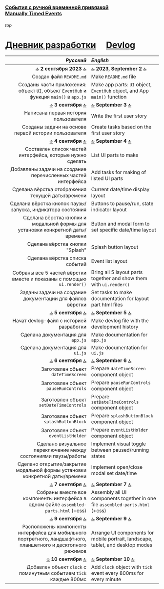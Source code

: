 ### [События с ручной временной привязкой](https://github.com/UniBreakfast/manually-timed-events) &nbsp; &nbsp; [Manually&nbsp;Timed&nbsp;Events](https://github.com/UniBreakfast/manually-timed-events)

###### top

# [Дневник разработки](https://github.com/UniBreakfast/manually-timed-events/tree/main/devlog) &nbsp; &nbsp; [Devlog](https://github.com/UniBreakfast/manually-timed-events/tree/main/devlog)

| *Русский* | *English* |
|-:|:-|
| [🔝](#top) **2 сентября 2023** [🔝](#top) | [🔝](#top) **2023, September 2** [🔝](#top) |
| Создан файл `README.md` | Make `README.md` file |
| Созданы части приложения: объект `UI`, объект `EventHub` и функция `main()` в `app.js` | Make app parts: `UI` object, `EventHub` object, and App `main()` function |
| [🔝](#top) **3 сентября** [🔝](#top) | [🔝](#top) **September 3** [🔝](#top) |
| Написана первая история пользователя | Write the first user story |
| Созданы задачи на основе первой истории пользователя | Create tasks based on the first user story |
| [🔝](#top) **4 сентября** [🔝](#top) | [🔝](#top) **September 4** [🔝](#top) |
| Составлен список частей интерфейса, которые нужно сделать | List UI parts to make |
| Добавлены задачи на создание перечисленных частей интерфейса | Add tasks for making of listed UI parts |
| Сделана вёрстка отображения текущей даты/времени | Current date/time display layout |
| Сделана вёрстка кнопок паузы/запуска, индикатора состояния | Buttons to pause/run, state indicator layout |
| Сделана вёрстка кнопки и модальной формы для установки конкретной даты/времени | Button and modal form to set specific date/time layout |
| Сделана вёрстка кнопки "Splash" | Splash button layout |
| Сделана вёрстка списка событий | Event list layout |
| Собраны все 5 частей вёрстки вместе и показаны с помощью `ui.render()` | Bring all 5 layout parts together and show them with `ui.render()` |
| Заданы задачи на создание документации для файлов вёрстки | Set tasks to make documentation for layout part html files |
| [🔝](#top) **5 сентября** [🔝](#top) | [🔝](#top) **September 5** [🔝](#top) |
| Начат devlog-файл с историей разработки | Make devlog file with the development history |
| Сделана документация для `app.js` | Make documentation for `app.js` |
| Сделана документация для `ui.js` | Make documentation for `ui.js` |
| [🔝](#top) **6 сентября** [🔝](#top) | [🔝](#top) **September 6** [🔝](#top) |
| Заготовлен объект `dateTimeScreen` | Prepare `dateTimeScreen` component object |
| Заготовлен объект `pauseRunControls` | Prepare `pauseRunControls` component object |
| Заготовлен объект `setDateTimeControls` | Prepare `setDateTimeControls` component object |
| Заготовлен объект `splashButtonBlock` | Prepare `splashButtonBlock` component object |
| Заготовлен объект `eventListHolder` | Prepare `eventListHolder` component object |
| Сделано визуальное переключение между состояниями паузы/работы | Implement visual toggle between paused/running states |
| Сделано открытие/закрытие модальной формы установки конкретной даты/времени | Implement open/close modal set date/time |
| [🔝](#top) **7 сентября** [🔝](#top) | [🔝](#top) **September 7** [🔝](#top) |
| Собраны вместе все компоненты интерфейса в одном файле `assembled-parts.html` (+css) | Assembly all UI components together in one file `assembled-parts.html` (+css) |
| [🔝](#top) **9 сентября** [🔝](#top) | [🔝](#top) **September 9** [🔝](#top) |
| Расположены компоненты интерфейса для мобильного портретного, ландшафтного, планшетного и десктопного режимов | Arrange UI components for mobile portrait, landscape, tablet, and desktop modes |
| [🔝](#top) **10 сентября** [🔝](#top) | [🔝](#top) **September 10** [🔝](#top) |
| Добавлен объект `clock` с поминутным событием `tick` каждые 800мс | Add `clock` object with `tick` event every 800ms for every minute |


<!-- 
Build DateTimeScreen component object
Build pauseRunControls component object
Build setDateTimeControls component object
Build splashButtonBlock component object
Build eventListHolder component object
Make documentation for app.js
Make documentation for ui.js
Make documentation for event-hub.js
Make documentation for current-date-time.html layout
Make documentation for event-list.html layout
Make documentation for pause-run-state.html layout
Make documentation for set-date-time.html layout
Make documentation for splash-button.html layout 
-->
